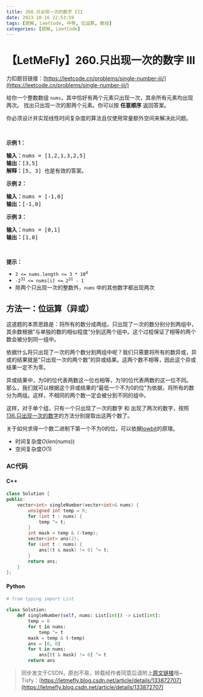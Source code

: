 ```yaml
---
title: 260.只出现一次的数字 III
date: 2023-10-16 22:53:59
tags: [题解, LeetCode, 中等, 位运算, 数组]
categories: [题解, LeetCode]
---
```


# 【LetMeFly】260.只出现一次的数字 III

力扣题目链接：[https://leetcode.cn/problems/single-number-iii/](https://leetcode.cn/problems/single-number-iii/)

<p>给你一个整数数组&nbsp;<code>nums</code>，其中恰好有两个元素只出现一次，其余所有元素均出现两次。 找出只出现一次的那两个元素。你可以按 <strong>任意顺序</strong> 返回答案。</p>

<p>你必须设计并实现线性时间复杂度的算法且仅使用常量额外空间来解决此问题。</p>

<p>&nbsp;</p>

<p><strong>示例 1：</strong></p>

<pre>
<strong>输入：</strong>nums = [1,2,1,3,2,5]
<strong>输出：</strong>[3,5]
<strong>解释：</strong>[5, 3] 也是有效的答案。
</pre>

<p><strong>示例 2：</strong></p>

<pre>
<strong>输入：</strong>nums = [-1,0]
<strong>输出：</strong>[-1,0]
</pre>

<p><strong>示例 3：</strong></p>

<pre>
<strong>输入：</strong>nums = [0,1]
<strong>输出：</strong>[1,0]
</pre>

<p>&nbsp;</p>

<p><strong>提示：</strong></p>

<ul>
	<li><code>2 &lt;= nums.length &lt;= 3 * 10<sup>4</sup></code></li>
	<li><code>-2<sup>31</sup> &lt;= nums[i] &lt;= 2<sup>31</sup> - 1</code></li>
	<li>除两个只出现一次的整数外，<code>nums</code> 中的其他数字都出现两次</li>
</ul>


    
## 方法一：位运算（异或）

这道题的本质思路是：将所有的数分成两组，只出现了一次的数分别分到两组中，其余数根据“与单独的数的相似程度”分到这两个组中。这个过程保证了相等的两个数会被分到同一组中。

依据什么将只出现了一次的两个数分到两组中呢？我们只需要将所有的数异或，异或的结果就是“只出现一次的两个数”的异或结果。这两个数不相等，因此这个异或结果一定不为零。

异或结果中，为0的位代表两数这一位也相等，为1的位代表两数的这一位不同。那么，我们就可以根据这个异或结果的“最低一个不为0的位”为依据，将所有的数分为两组。这样，不相同的两个数一定会被分到不同的组中。

这样，对于单个组，只有一个只出现了一次的数字 和 出现了两次的数字，按照[136.只出现一次的数字](https://blog.letmefly.xyz/2022/07/25/LeetCode%200136.%E5%8F%AA%E5%87%BA%E7%8E%B0%E4%B8%80%E6%AC%A1%E7%9A%84%E6%95%B0%E5%AD%97/)的方法分别提取出这两个数了。

关于如何求得一个数二进制下第一个不为0的位，可以依据[lowbit](https://web.letmefly.eu.org/Notes/ACM/%E7%AE%97%E6%B3%95%E7%AB%9E%E8%B5%9B%E8%BF%9B%E9%98%B6%E6%8C%87%E5%8D%97%E7%AC%94%E8%AE%B0/)的原理。

+ 时间复杂度$O(len(nums))$
+ 空间复杂度$O(1)$

### AC代码

#### C++

```cpp
class Solution {
public:
    vector<int> singleNumber(vector<int>& nums) {
        unsigned int temp = 0;
        for (int t : nums) {
            temp ^= t;
        }
        int mask = temp & (-temp);
        vector<int> ans(2);
        for (int t : nums) {
            ans[(t & mask) != 0] ^= t;
        }
        return ans;
    }
};
```

#### Python

```python
# from typing import List

class Solution:
    def singleNumber(self, nums: List[int]) -> List[int]:
        temp = 0
        for t in nums:
            temp ^= t
        mask = temp & (-temp)
        ans = [0, 0]
        for t in nums:
            ans[(t & mask) != 0] ^= t
        return ans
```

> 同步发文于CSDN，原创不易，转载经作者同意后请附上[原文链接](https://blog.letmefly.xyz/2023/10/16/LeetCode%200260.%E5%8F%AA%E5%87%BA%E7%8E%B0%E4%B8%80%E6%AC%A1%E7%9A%84%E6%95%B0%E5%AD%97III/)哦~
> Tisfy：[https://letmefly.blog.csdn.net/article/details/133872707](https://letmefly.blog.csdn.net/article/details/133872707)
